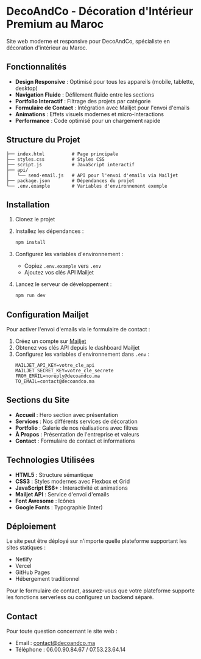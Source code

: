 # DecoAndCo - Décoration d'Intérieur Premium au Maroc

Site web moderne et responsive pour DecoAndCo, spécialiste en décoration d'intérieur au Maroc.

## Fonctionnalités

- **Design Responsive** : Optimisé pour tous les appareils (mobile, tablette, desktop)
- **Navigation Fluide** : Défilement fluide entre les sections
- **Portfolio Interactif** : Filtrage des projets par catégorie
- **Formulaire de Contact** : Intégration avec Mailjet pour l'envoi d'emails
- **Animations** : Effets visuels modernes et micro-interactions
- **Performance** : Code optimisé pour un chargement rapide

## Structure du Projet

```
├── index.html          # Page principale
├── styles.css          # Styles CSS
├── script.js           # JavaScript interactif
├── api/
│   └── send-email.js   # API pour l'envoi d'emails via Mailjet
├── package.json        # Dépendances du projet
└── .env.example        # Variables d'environnement exemple
```

## Installation

1. Clonez le projet
2. Installez les dépendances :
   ```bash
   npm install
   ```

3. Configurez les variables d'environnement :
   - Copiez `.env.example` vers `.env`
   - Ajoutez vos clés API Mailjet

4. Lancez le serveur de développement :
   ```bash
   npm run dev
   ```

## Configuration Mailjet

Pour activer l'envoi d'emails via le formulaire de contact :

1. Créez un compte sur [Mailjet](https://www.mailjet.com/)
2. Obtenez vos clés API depuis le dashboard Mailjet
3. Configurez les variables d'environnement dans `.env` :
   ```
   MAILJET_API_KEY=votre_cle_api
   MAILJET_SECRET_KEY=votre_cle_secrete
   FROM_EMAIL=noreply@decoandco.ma
   TO_EMAIL=contact@decoandco.ma
   ```

## Sections du Site

- **Accueil** : Hero section avec présentation
- **Services** : Nos différents services de décoration
- **Portfolio** : Galerie de nos réalisations avec filtres
- **À Propos** : Présentation de l'entreprise et valeurs
- **Contact** : Formulaire de contact et informations

## Technologies Utilisées

- **HTML5** : Structure sémantique
- **CSS3** : Styles modernes avec Flexbox et Grid
- **JavaScript ES6+** : Interactivité et animations
- **Mailjet API** : Service d'envoi d'emails
- **Font Awesome** : Icônes
- **Google Fonts** : Typographie (Inter)

## Déploiement

Le site peut être déployé sur n'importe quelle plateforme supportant les sites statiques :
- Netlify
- Vercel
- GitHub Pages
- Hébergement traditionnel

Pour le formulaire de contact, assurez-vous que votre plateforme supporte les fonctions serverless ou configurez un backend séparé.

## Contact

Pour toute question concernant le site web :
- Email : contact@decoandco.ma
- Téléphone : 06.00.90.84.67 / 07.53.23.64.14